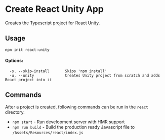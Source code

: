 # Create React Unity App

Creates the Typescript project for React Unity.

## Usage

`npm init react-unity`

#### Options:

```
  -s, --skip-install       Skips 'npm install'
  -u, --unity              Creates Unity project from scratch and adds React project into it
```

## Commands

After a project is created, following commands can be run in the `react` directory.

- `npm start` - Run development server with HMR support
- `npm run build` - Build the production ready Javascript file to `/Assets/Resources/react/index.js`
